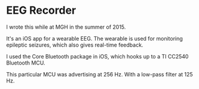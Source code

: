 # EEG Recorder

I wrote this while at MGH in the summer of 2015. 

It's an iOS app for a wearable EEG. The wearable is used for monitoring epileptic seizures, which also gives real-time feedback.

I used the Core Bluetooth package in iOS, which hooks up to a TI CC2540 Bluetooth MCU. 

This particular MCU was advertising at 256 Hz. With a low-pass filter at 125 Hz.


